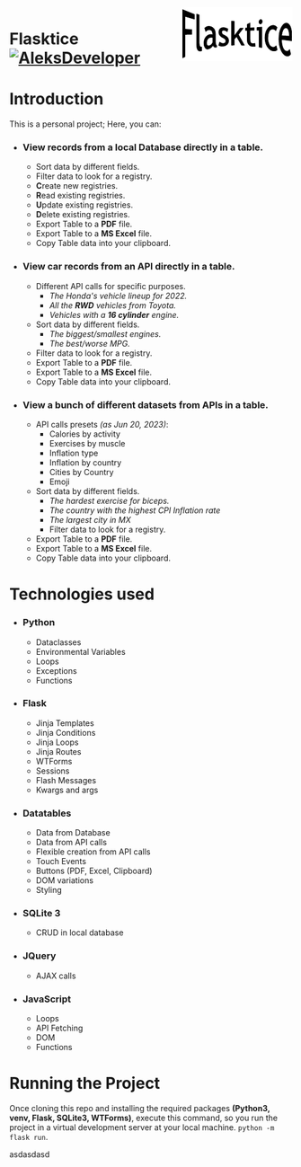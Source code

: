 <img src="icon.png" align="right" />

# Flasktice [![AleksDeveloper](https://cdn.jsdelivr.net/gh/sindresorhus/awesome@d7305f38d29fed78fa85652e3a63e154dd8e8829/media/badge.svg)](https://github.com/AleksDeveloper)

# Introduction
This is a personal project; Here, you can:
- ### View records from a local Database directly in a table.
  - Sort data by different fields.
  - Filter data to look for a registry.
  - **C**reate new registries.
  - **R**ead existing registries.
  - **U**pdate existing registries.
  - **D**elete existing registries.
  - Export Table to a **PDF** file.
  - Export Table to a **MS Excel** file.
  - Copy Table data into your clipboard.
- ### View car records from an API directly in a table.
  - Different API calls for specific purposes.
    - _The Honda's vehicle lineup for 2022._
    - _All the **RWD** vehicles from Toyota._
    - _Vehicles with a **16 cylinder** engine._ 
  - Sort data by different fields.
    - _The biggest/smallest engines._
    - _The best/worse MPG._
  - Filter data to look for a registry.
  - Export Table to a **PDF** file.
  - Export Table to a **MS Excel** file.
  - Copy Table data into your clipboard.
- ### View a bunch of different datasets from APIs in a table.
  - API calls presets _(as Jun 20, 2023)_:
    - Calories by activity
    - Exercises by muscle
    - Inflation type
    - Inflation by country
    - Cities by Country
    - Emoji
  - Sort data by different fields.
    - _The hardest exercise for biceps._
    - _The country with the highest CPI Inflation rate_
    - _The largest city in MX_
    - Filter data to look for a registry.
  - Export Table to a **PDF** file.
  - Export Table to a **MS Excel** file.
  - Copy Table data into your clipboard.

# Technologies used
- ### Python
  - Dataclasses
  - Environmental Variables
  - Loops
  - Exceptions
  - Functions
- ### Flask
  - Jinja Templates
  - Jinja Conditions
  - Jinja Loops
  - Jinja Routes
  - WTForms
  - Sessions
  - Flash Messages
  - Kwargs and args
- ### Datatables
  - Data from Database
  - Data from API calls
  - Flexible creation from API calls
  - Touch Events
  - Buttons (PDF, Excel, Clipboard)
  - DOM variations
  - Styling
- ### SQLite 3
  - CRUD in local database
- ### JQuery
  - AJAX calls
- ### JavaScript
  - Loops
  - API Fetching
  - DOM
  - Functions

# Running the Project
Once cloning this repo and installing the required packages **(Python3, venv, Flask, SQLite3, WTForms)**, execute this command, so you run the project in a virtual development server at your local machine.
`python -m flask run`.

asdasdasd
